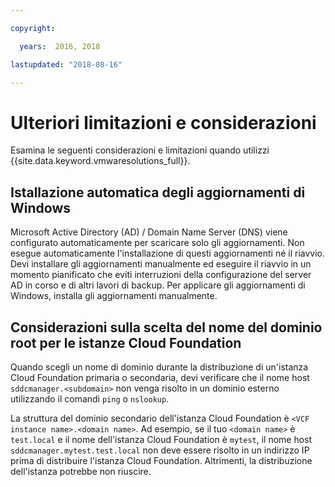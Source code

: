 ```yaml
---

copyright:

  years:  2016, 2018

lastupdated: "2018-08-16"

---
```


# Ulteriori limitazioni e considerazioni

Esamina le seguenti considerazioni e limitazioni quando utilizzi {{site.data.keyword.vmwaresolutions_full}}.

## Istallazione automatica degli aggiornamenti di Windows

Microsoft Active Directory (AD) / Domain Name Server (DNS) viene configurato automaticamente per scaricare solo gli aggiornamenti. Non esegue automaticamente l'installazione di questi aggiornamenti né il riavvio. Devi installare gli aggiornamenti manualmente ed eseguire il riavvio in un momento pianificato che eviti interruzioni della configurazione del server AD in corso e di altri lavori di backup. Per applicare gli aggiornamenti di Windows, installa gli aggiornamenti manualmente.

## Considerazioni sulla scelta del nome del dominio root per le istanze Cloud Foundation

Quando scegli un nome di dominio durante la distribuzione di un'istanza Cloud Foundation primaria o secondaria, devi verificare che il nome host `sddcmanager.<subdomain>` non venga risolto in un dominio esterno utilizzando il comandi `ping` o `nslookup`.

La struttura del dominio secondario dell'istanza Cloud Foundation è `<VCF instance name>.<domain name>`. Ad esempio, se il tuo `<domain name>` è `test.local` e il nome dell'istanza Cloud Foundation è `mytest`, il nome host `sddcmanager.mytest.test.local` non deve essere risolto in un indirizzo IP prima di distribuire l'istanza Cloud Foundation. Altrimenti, la distribuzione dell'istanza potrebbe non riuscire.
